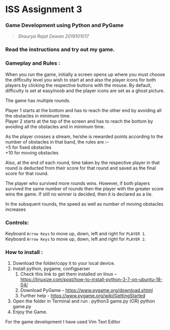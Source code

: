 # ISS Assignment 3 
### Game Development using Python and PyGame 
> _Shaurya Rajat Dewan
> 2019101017_

### Read the instructions and try out my game.  


### Gameplay and Rules :  

When you run the game, initially a screen opens up where you must choose the difficulty level you wish to start at and also the player icons for both players by clicking the respective buttons with the mouse. By default, difficulty is set at easy/noob and the player icons are set as a ghost picture.

The game has multiple rounds. 

Player 1 starts at the bottom and has to reach the other end by avoiding all the obstacles in minimum time.  
Player 2 starts at the top of the screen and has to reach the bottom by avoiding all the obstacles and in minimum time.

As the player crosses a stream, he/she is rewarded points according to the number of obstacles in that band, the rules are :–   
+5 for fixed obstacles  
+10 for moving obstacles  

Also, at the end of each round, time taken by the respective player in that round is deducted from their score for that round and saved as the final score for that round.  

The player who survived more rounds wins. However, if both players survived the same number of rounds then the player with the greater score wins the game. If still no winner is decided, then it is declared as a tie.

In the subsquent rounds, the speed as well as number of moving obstacles increases      

### Controls: 

Keyboard `Arrow Keys` to move up, down, left and right for `PLAYER 1`. 
Keyboard `Arrow Keys` to move up, down, left and right for  `PLAYER 2`.     

### How to install : 

1. Download the folder/copy it to your local device. 
1. Install python, pygame, configparser 
	1. Check this link to get them installed on linux – https://linuxize.com/post/how-to-install-python-3-7-on-ubuntu-18-04/ 
	1. Download PyGame – https://www.pygame.org/download.shtml 
	1. Further help - https://www.pygame.org/wiki/GettingStarted
1. Open the folder in Terminal and run : 
	python3 game.py 
		(OR)
 	python game.py
1. Enjoy the Game.  

For the game development I have used Vim Text Editor

